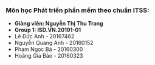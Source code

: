 ### Môn học Phát triển phần mềm theo chuẩn ITSS:
* **Giảng viên: Nguyễn Thị Thu Trang** 
* **Group 1: ISD.VN.20191-01**
*	Lê Đức Anh		- 20167462
*	Nguyễn Quang Anh	- 20160152
*	Phạm Ngọc Bá		- 20160300
*	Hoàng Gia Bảo		- 20160323

